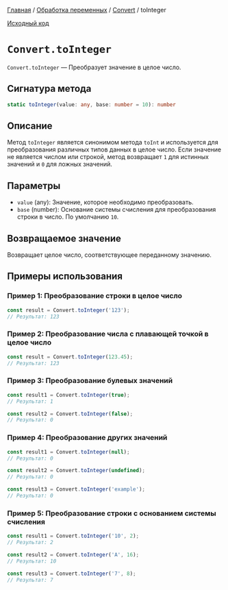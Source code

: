 [Главная](../../../README.md) / [Обработка переменных](../../variables.md) /
[Convert](../Convert.md) / toInteger

[Исходный код](../../../src/variables/Convert.mjs)

# `Convert.toInteger`

`Convert.toInteger` &mdash; Преобразует значение в целое число.

## Сигнатура метода

```ts
static toInteger(value: any, base: number = 10): number
```

## Описание

Метод `toInteger` является синонимом метода `toInt` и используется для преобразования различных
типов данных в целое число. Если значение не является числом или строкой, метод возвращает `1` для
истинных значений и `0` для ложных значений.

## Параметры

-   `value` (any): Значение, которое необходимо преобразовать.
-   `base` (number): Основание системы счисления для преобразования строки в число. По умолчанию
    `10`.

## Возвращаемое значение

Возвращает целое число, соответствующее переданному значению.

## Примеры использования

### Пример 1: Преобразование строки в целое число

```js
const result = Convert.toInteger('123');
// Результат: 123
```

### Пример 2: Преобразование числа с плавающей точкой в целое число

```js
const result = Convert.toInteger(123.45);
// Результат: 123
```

### Пример 3: Преобразование булевых значений

```js
const result1 = Convert.toInteger(true);
// Результат: 1

const result2 = Convert.toInteger(false);
// Результат: 0
```

### Пример 4: Преобразование других значений

```js
const result1 = Convert.toInteger(null);
// Результат: 0

const result2 = Convert.toInteger(undefined);
// Результат: 0

const result3 = Convert.toInteger('example');
// Результат: 0
```

### Пример 5: Преобразование строки с основанием системы счисления

```js
const result1 = Convert.toInteger('10', 2);
// Результат: 2

const result2 = Convert.toInteger('A', 16);
// Результат: 10

const result3 = Convert.toInteger('7', 8);
// Результат: 7
```
